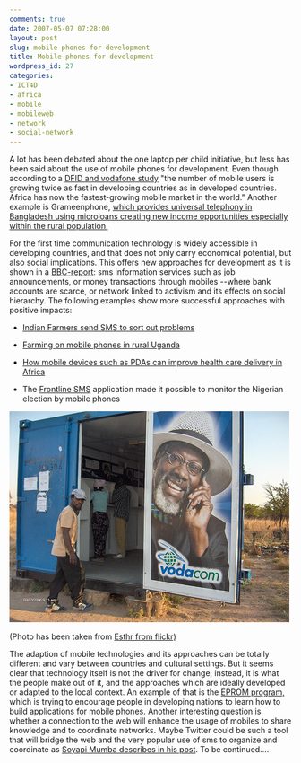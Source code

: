 ```yaml
---
comments: true
date: 2007-05-07 07:28:00
layout: post
slug: mobile-phones-for-development
title: Mobile phones for development
wordpress_id: 27
categories:
- ICT4D
- africa
- mobile
- mobileweb
- network
- social-network
---
```


A lot has been debated about the one laptop per child initiative, but less has been said about the use of mobile phones for development.  Even though according to a [DFID and vodafone study](http://www.vodafone.com/start/responsibility/our_social___economic/socio-economic_impact/impact_of_mobile_phones.html) "the number of mobile users is growing twice as fast in developing countries as in developed countries. Africa has now the fastest-growing mobile market in the world." Another example is Grameenphone, [which provides universal telephony in Bangladesh using microloans creating new income opportunities especially within the rural population.  ](http://www.youcanhearmenow.com/)

For the first time communication technology is widely accessible in developing countries, and that does not only carry economical potential, but also social implications. This offers new approaches for development as it is shown in a [BBC-report](http://news.bbc.co.uk/2/hi/technology/6241603.stm): sms information services such as job announcements, or money transactions through mobiles --where bank accounts are scarce, or network linked to activism and its effects on social hierarchy. The following examples show more successful approaches with positive impacts:



	
  * [ Indian Farmers send SMS to sort out problems](http://www.textually.org/textually/archives/2007/04/015736.htm)

	
  * [Farming on mobile phones in rural Uganda](http://www.bellanet.org/content/farming-mobile-phones-rural-uganda)

	
  * [How mobile devices such as PDAs can improve health care delivery in Africa](http://www.idrc.ca/en/ev-93967-201-1-DO_TOPIC.html)

	
  * The [Frontline SMS](http://www.frontlinesms.net/) application made it possible to monitor the Nigerian election by mobile phones


[![Mobile phone use in Africa](/images/232866145_a96423ae11.jpg)]()

(Photo has been taken from [Esthr from flickr)](http://www.flickr.com/photos/edyson/232866145/)

The adaption of mobile technologies and its approaches can be totally different and vary between countries and cultural settings. But it seems clear that technology itself is not the driver for change, instead, it is what the people make out of it, and the approaches which are ideally developed or adapted to the local context. An example of that is the [EPROM program,](http://mit.edu/eprom/) which is trying to encourage people in developing nations to learn how to build applications for mobile phones. Another interesting question is whether a connection to the web will enhance the usage of mobiles to share knowledge and to coordinate networks. Maybe Twitter could be such a tool that will bridge the web and the very popular use of sms to organize and coordinate as [Soyapi Mumba describes in his post](http://soyapi.blogspot.com/2007/03/potential-of-twitter-in-africa.html). To be continued....
[](http://www.flickr.com/photos/edyson/232866145/)
